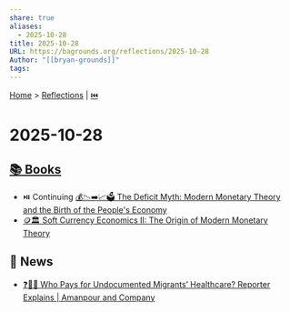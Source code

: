 ```yaml
---
share: true
aliases:
  - 2025-10-28
title: 2025-10-28
URL: https://bagrounds.org/reflections/2025-10-28
Author: "[[bryan-grounds]]"
tags:
---
```

[Home](../index.md) > [Reflections](./index.md) | [⏮️](./2025-10-27.md)  
# 2025-10-28  
## [📚 Books](../books/index.md)  
- ⏯️ Continuing [💰📉➡️📈🗳️ The Deficit Myth: Modern Monetary Theory and the Birth of the People's Economy](../books/the-deficit-myth.md)  
- [🪙🏛️ Soft Currency Economics II: The Origin of Modern Monetary Theory](../books/soft-currency-economics-ii-the-origin-of-modern-monetary-theory.md)  
  
## 📰 News  
- [❓🏥🛂 Who Pays for Undocumented Migrants’ Healthcare? Reporter Explains | Amanpour and Company](../videos/who-pays-for-undocumented-migrants-healthcare-reporter-explains-amanpour-and-company.md)